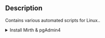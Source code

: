 ## Description

Contains various automated scripts for Linux..

<details><summary>Install Mirth & pgAdmin4</summary>
 
### Install Mirth & pgAdmin4

Before running, you must give run permission with the following command.

```
wget https://raw.githubusercontent.com/caglaryalcin/linux-scripts/main/scripts/pg4-mirth.sh
```
```
sudo chmod +x pg4-mirth.sh
```
```
sudo ./pg4-mirth.sh
```

This script does exactly the following;

- Checks your internet
- System update & upgrade
- Install http-tools
- Install mirth connect
- Install pgAdmin4
- Set user passwords for pgadmin & mirth


> **_NOTE:_**  After the ubuntu-based distro's is first setup, you can install Mirth Connect and pgAdmin4 in with this script.
<p>
</details>
